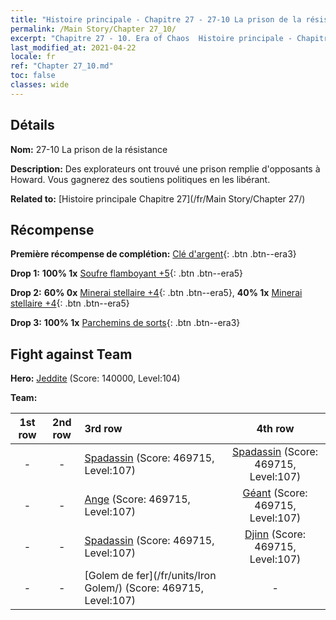 ```yaml
---
title: "Histoire principale - Chapitre 27 - 27-10 La prison de la résistance"
permalink: /Main Story/Chapter 27_10/
excerpt: "Chapitre 27 - 10. Era of Chaos  Histoire principale - Chapitre 27_10. 27-10 La prison de la résistance"
last_modified_at: 2021-04-22
locale: fr
ref: "Chapter 27_10.md"
toc: false
classes: wide
---
```


## Détails

 **Nom:** 27-10 La prison de la résistance

 **Description:** Des explorateurs ont trouvé une prison remplie d'opposants à Howard. Vous gagnerez des soutiens politiques en les libérant.

 **Related to:** [Histoire principale Chapitre 27](/fr/Main Story/Chapter 27/)

## Récompense

 **Première récompense de complétion:** [Clé d'argent](/ItemsFR/con_693/){: .btn .btn--era3}

 **Drop 1:** **100% 1x** [Soufre flamboyant +5](/ItemsFR/mat_99/){: .btn .btn--era5}

 **Drop 2:** **60% 0x** [Minerai stellaire +4](/ItemsFR/mat_89/){: .btn .btn--era5}, **40% 1x** [Minerai stellaire +4](/ItemsFR/mat_89/){: .btn .btn--era5}

 **Drop 3:** **100% 1x** [Parchemins de sorts](/ItemsFR/con_694/){: .btn .btn--era3}


## Fight against Team
 **Hero:** [Jeddite](/fr/heroes/Jeddite/) (Score: 140000, Level:104)

 **Team:**


  | 1st row | 2nd row | 3rd row | 4th row |
  |:----:|:----:|:----|:----:|
  | - | - | [Spadassin](/fr/units/Swordsman/) (Score: 469715, Level:107)  | [Spadassin](/fr/units/Swordsman/) (Score: 469715, Level:107)  |
  | - | - | [Ange](/fr/units/Angel/) (Score: 469715, Level:107)  | [Géant](/fr/units/Giant/) (Score: 469715, Level:107)  |
  | - | - | [Spadassin](/fr/units/Swordsman/) (Score: 469715, Level:107)  | [Djinn](/fr/units/Genie/) (Score: 469715, Level:107)  |
  | - | - | [Golem de fer](/fr/units/Iron Golem/) (Score: 469715, Level:107)  | - |


